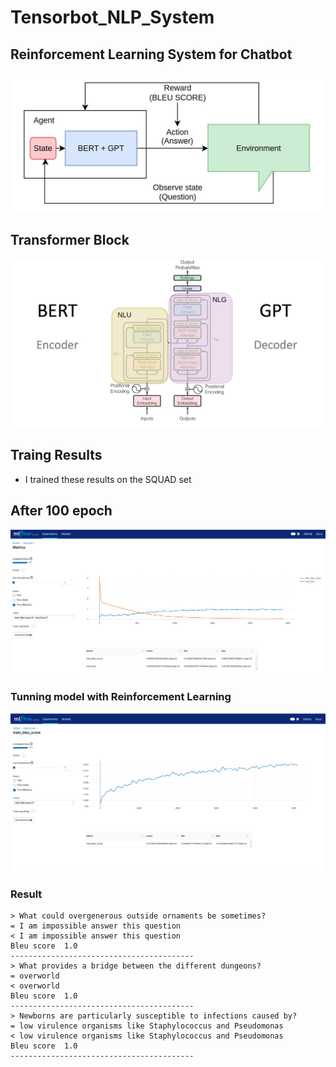 # Tensorbot_NLP_System

## Reinforcement Learning System for Chatbot
![image](./images/rl_chatbot.jpg)


## Transformer Block
![image](./images/bart.jpg)




## Traing Results
- I trained these results on the SQUAD set
## After 100 epoch
![image](./images/mlflow_train.jpg)

### Tunning model with Reinforcement Learning
![image](./images/mlflow_train_rl.jpg)

### Result
```  
> What could overgenerous outside ornaments be sometimes?
= I am impossible answer this question
< I am impossible answer this question
Bleu score  1.0
-----------------------------------------
> What provides a bridge between the different dungeons?
= overworld
< overworld
Bleu score  1.0
-----------------------------------------
> Newborns are particularly susceptible to infections caused by?
= low virulence organisms like Staphylococcus and Pseudomonas
< low virulence organisms like Staphylococcus and Pseudomonas
Bleu score  1.0
-----------------------------------------
```